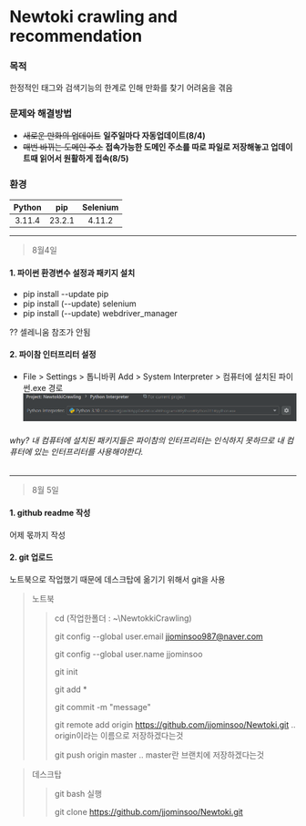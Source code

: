 Newtoki crawling and recommendation
=============

### 목적
한정적인 태그와 검색기능의 한계로 인해 만화를 찾기 어려움을 겪음

### 문제와 해결방법
* ~~새로운 만화의 업데이트~~ **일주일마다 자동업데이트(8/4)**
* ~~매번 바뀌는 도메인 주소~~ **접속가능한 도메인 주소를 따로 파일로 저장해놓고 업데이트때 읽어서 원활하게 접속(8/5)**

### 환경
|Python|pip|Selenium|
|:---:|:---:|:---:|
|3.11.4|23.2.1|4.11.2|
- - -
> 8월4일
>
#### 1. 파이썬 환경변수 설정과 패키지 설치
* pip install --update pip
* pip install (--update) selenium
* pip install (--update) webdriver_manager

?? 셀레니움 참조가 안됨

#### 2. 파이참 인터프리터 설정
* File > Settings > 톱니바퀴 Add > System Interpreter > 컴퓨터에 설치된 파이썬.exe 경로
<img src="\src\system_interpreter.png"></img>
###### why? 내 컴퓨터에 설치된 패키지들은 파이참의 인터프리터는 인식하지 못하므로 내 컴퓨터에 있는 인터프리터를 사용해야한다.

- - -
> 8월 5일
>
#### 1. github readme 작성
어제 몫까지 작성

#### 2. git 업로드
노트북으로 작업했기 때문에 데스크탑에 옮기기 위해서 git을 사용
> 노트북
>> cd (작업한폴더 : ~\NewtokkiCrawling)
>> 
>> git config --global user.email jjominsoo987@naver.com
>>
>> git config --global user.name jjominsoo
>> 
>> git init
>>
>> git add *
>>
>> git commit -m "message"
>>
>> git remote add origin https://github.com/jjominsoo/Newtoki.git .. origin이라는 이름으로 저장하겠다는것
>> 
>> git push origin master .. master란 브랜치에 저장하겠다는것

> 데스크탑
>> git bash 실행
>>
>> git clone https://github.com/jjominsoo/Newtoki.git

